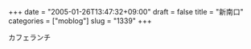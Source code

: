 +++
date = "2005-01-26T13:47:32+09:00"
draft = false
title = "新南口"
categories = ["moblog"]
slug = "1339"
+++

<script type="text/javascript" src="http://ieiriblog.jugem.cc/?js=4116"></script>
カフェランチ
